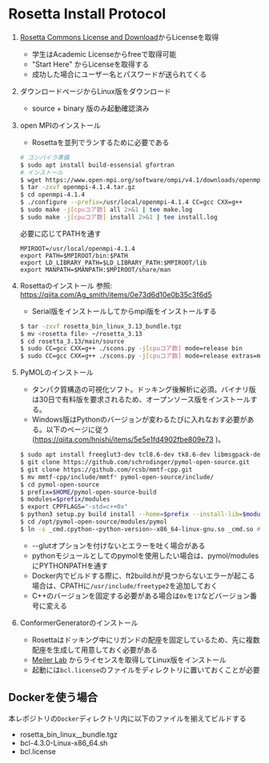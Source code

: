 # Rosetta Install Protocol

1. [Rosetta Commons License and Download](https://www.rosettacommons.org/software/license-and-download)からLicenseを取得
    - 学生はAcademic Licenseからfreeで取得可能
    - "Start Here" からLicenseを取得する
    - 成功した場合にユーザー名とパスワードが送られてくる

1. ダウンロードページからLinux版をダウンロード
    - source + binary 版のみ起動確認済み

1. open MPIのインストール
    - Rosettaを並列でランするために必要である

    ```bash
    # コンパイラ準備
    $ sudo apt install build-essensial gfortran
    # インストール
    $ wget https://www.open-mpi.org/software/ompi/v4.1/downloads/openmpi-4.1.4.tar.gz --no-check-certificate
    $ tar -zxvf openmpi-4.1.4.tar.gz
    $ cd openmpi-4.1.4
    $ ./configure --prefix=/usr/local/openmpi-4.1.4 CC=gcc CXX=g++
    $ sudo make -j[cpuコア数] all 2>&1 | tee make.log
    $ sudo make -j[cpuコア数] install 2>&1 | tee install.log
    ```

    必要に応じてPATHを通す

    ```bash:bashrc
    MPIROOT=/usr/local/openmpi-4.1.4
    export PATH=$MPIROOT/bin:$PATH
    export LD_LIBRARY_PATH=$LD_LIBRARY_PATH:$MPIROOT/lib
    export MANPATH=$MANPATH:$MPIROOT/share/man
    ```

1. Rosettaのインストール
    参照: https://qiita.com/Ag_smith/items/0e73d6d10e0b35c3f6d5
    - Serial版をインストールしてからmpi版をインストールする

    ```bash
    $ tar -zxvf rosetta_bin_linux_3.13_bundle.tgz
    $ mv <rosetta file> ~/rosetta_3.13
    $ cd rosetta_3.13/main/source
    $ sudo CC=gcc CXX=g++ ./scons.py -j[cpuコア数] mode=release bin
    $ sudo CC=gcc CXX=g++ ./scons.py -j[cpuコア数] mode=release extras=mpi bin
    ```

1. PyMOLのインストール
    - タンパク質構造の可視化ソフト。ドッキング後解析に必須。バイナリ版は30日で有料版を要求されるため、オープンソース版をインストールする。
    - Windows版はPythonのバージョンが変わるたびに入れなおす必要がある。以下のページに従う(https://qiita.com/hnishi/items/5e5e1fd4902fbe809e73 )。

    ```bash
    $ sudo apt install freeglut3-dev tcl8.6-dev tk8.6-dev libmsgpack-dev libpng-dev libfreetype6-dev $ libglm-dev libglew-dev python3-pyqt5.qtopengl python3-pip libxml2-dev libnetcdf-dev
    $ git clone https://github.com/schrodinger/pymol-open-source.git 
    $ git clone https://github.com/rcsb/mmtf-cpp.git 
    $ mv mmtf-cpp/include/mmtf* pymol-open-source/include/
    $ cd pymol-open-source
    $ prefix=$HOME/pymol-open-source-build
    $ modules=$prefix/modules
    $ export CPPFLAGS="-std=c++0x"
    $ python3 setup.py build install --home=$prefix --install-lib=$modules --install-scripts=$prefix
    $ cd /opt/pymol-open-source/modules/pymol
    $ ln -s _cmd.cpython-<python-version>-x86_64-linux-gnu.so _cmd.so # pymol python API に必要
    ```

    - --glutオプションを付けないとエラーを吐く場合がある
    - pythonモジュールとしてのpymolを使用したい場合は、pymol/modulesにPYTHONPATHを通す
    - Docker内でビルドする際に、ft2build.hが見つからないエラーが起こる場合は、CPATHに`/usr/include/freetype2`を追加しておく
    - C++のバージョンを固定する必要がある場合は`0x`を`17`などバージョン番号に変える

1. ConformerGeneratorのインストール
    - Rosettaはドッキング中にリガンドの配座を固定しているため、先に複数配座を生成して用意しておく必要がある
    - [Meiler Lab](http://servers.meilerlab.org/index.php/bclcommons/show/b_apps_id/1) からライセンスを取得してLinux版をインストール
    - 起動には`bcl.license`のファイルをディレクトリに置いておくことが必要

## Dockerを使う場合
本レポジトリの`Docker`ディレクトリ内に以下のファイルを揃えてビルドする
- rosetta_bin_linux_<version>_bundle.tgz
- bcl-4.3.0-Linux-x86_64.sh
- bcl.license
